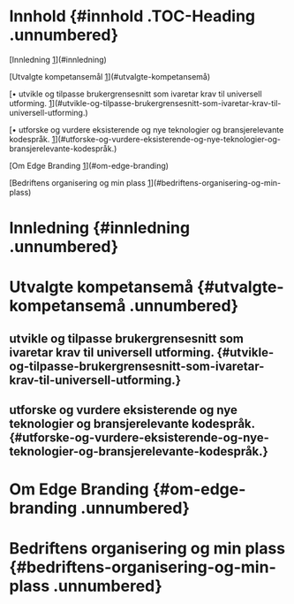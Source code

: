 # Innhold  {#innhold .TOC-Heading .unnumbered}

[Innledning [1](#innledning)](#innledning)

[Utvalgte kompetansemål
[1](#utvalgte-kompetansemå)](#utvalgte-kompetansemå)

[• utvikle og tilpasse brukergrensesnitt som ivaretar krav til
universell utforming.
[1](#utvikle-og-tilpasse-brukergrensesnitt-som-ivaretar-krav-til-universell-utforming.)](#utvikle-og-tilpasse-brukergrensesnitt-som-ivaretar-krav-til-universell-utforming.)

[• utforske og vurdere eksisterende og nye teknologier og
bransjerelevante kodespråk.
[1](#utforske-og-vurdere-eksisterende-og-nye-teknologier-og-bransjerelevante-kodespråk.)](#utforske-og-vurdere-eksisterende-og-nye-teknologier-og-bransjerelevante-kodespråk.)

[Om Edge Branding [1](#om-edge-branding)](#om-edge-branding)

[Bedriftens organisering og min plass
[1](#bedriftens-organisering-og-min-plass)](#bedriftens-organisering-og-min-plass)

# Innledning {#innledning .unnumbered}

# Utvalgte kompetansemå {#utvalgte-kompetansemå .unnumbered}

## utvikle og tilpasse brukergrensesnitt som ivaretar krav til universell utforming. {#utvikle-og-tilpasse-brukergrensesnitt-som-ivaretar-krav-til-universell-utforming.}

## utforske og vurdere eksisterende og nye teknologier og bransjerelevante kodespråk. {#utforske-og-vurdere-eksisterende-og-nye-teknologier-og-bransjerelevante-kodespråk.}

# Om Edge Branding {#om-edge-branding .unnumbered}

# Bedriftens organisering og min plass {#bedriftens-organisering-og-min-plass .unnumbered}
